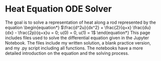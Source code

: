 # Heat Equation ODE Solver
The goal is to solve a representation of heat along a rod represented by the equation
\begin{equation*}
  $\frac{d^2u}{dx^2} + \frac{2}{q+x} \frac{du}{dx} - \frac{2p}{q+x}u = 0; u(0) = 0, u(1) = 1$
\end{equation*}
This page includes files used to solve the differential equation given in the Jupyter Notebook. The files include my written solution, a blank practice version, and my .py script including all functions. 
The notebooks have a more detailed introduction on the equation and the solving process. 
